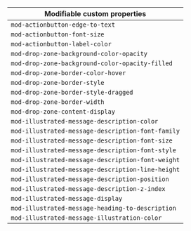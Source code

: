 | Modifiable custom properties                      |
| ------------------------------------------------- |
| `mod-actionbutton-edge-to-text`                   |
| `mod-actionbutton-font-size`                      |
| `mod-actionbutton-label-color`                    |
| `mod-drop-zone-background-color-opacity`          |
| `mod-drop-zone-background-color-opacity-filled`   |
| `mod-drop-zone-border-color-hover`                |
| `mod-drop-zone-border-style`                      |
| `mod-drop-zone-border-style-dragged`              |
| `mod-drop-zone-border-width`                      |
| `mod-drop-zone-content-display`                   |
| `mod-illustrated-message-description-color`       |
| `mod-illustrated-message-description-font-family` |
| `mod-illustrated-message-description-font-size`   |
| `mod-illustrated-message-description-font-style`  |
| `mod-illustrated-message-description-font-weight` |
| `mod-illustrated-message-description-line-height` |
| `mod-illustrated-message-description-position`    |
| `mod-illustrated-message-description-z-index`     |
| `mod-illustrated-message-display`                 |
| `mod-illustrated-message-heading-to-description`  |
| `mod-illustrated-message-illustration-color`      |
